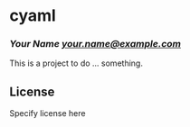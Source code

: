 # cyaml
### _Your Name <your.name@example.com>_

This is a project to do ... something.

## License

Specify license here

